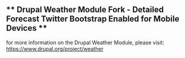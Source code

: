 ## ** Drupal Weather Module Fork - Detailed Forecast Twitter Bootstrap Enabled for Mobile Devices ** ##

for more information on the Drupal Weather Module, please visit: https://www.drupal.org/project/weather